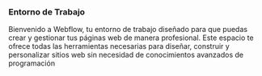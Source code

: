 ### Entorno de Trabajo ###

Bienvenido a Webflow, tu entorno de trabajo diseñado para que puedas crear y gestionar tus páginas web de manera profesional. Este espacio te ofrece todas las herramientas necesarias para diseñar, construir y personalizar sitios web sin necesidad de conocimientos avanzados de programación

<Lightbox 
  thumbnail="./img/02.jpg" 
  image="./img/02.jpg" 
/>

